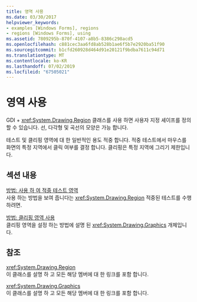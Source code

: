 ```yaml
---
title: 영역 사용
ms.date: 03/30/2017
helpviewer_keywords:
- examples [Windows Forms], regions
- regions [Windows Forms], using
ms.assetid: 7809295b-870f-4107-a8b5-8386c298acd5
ms.openlocfilehash: c881cec3aa6fd8ab528b1ae6f5b7e2920ba51f90
ms.sourcegitcommit: b1cfd260928d464d91e20121f9bdba7611c94d71
ms.translationtype: MT
ms.contentlocale: ko-KR
ms.lasthandoff: 07/02/2019
ms.locfileid: "67505021"
---
```

# <a name="using-regions"></a>영역 사용
GDI + <xref:System.Drawing.Region> 클래스를 사용 하면 사용자 지정 셰이프를 정의할 수 있습니다. 선, 다각형 및 곡선의 모양은 가능 합니다.  
  
 테스트 및 클리핑 영역에 대 한 일반적인 용도 적중 합니다. 적중 테스트에서 마우스를 화면의 특정 지역에서 클릭 여부를 결정 합니다. 클리핑은 특정 지역에 그리기 제한입니다.  
  
## <a name="in-this-section"></a>섹션 내용  
 [방법: 사용 하 여 적중 테스트 영역](how-to-use-hit-testing-with-a-region.md)  
 사용 하는 방법을 보여 줍니다는 <xref:System.Drawing.Region> 적중된 테스트를 수행 하려면.  
  
 [방법: 클리핑 영역 사용](how-to-use-clipping-with-a-region.md)  
 클리핑 영역을 설정 하는 방법에 설명 된 <xref:System.Drawing.Graphics> 개체입니다.  
  
## <a name="reference"></a>참조  
 <xref:System.Drawing.Region>  
 이 클래스를 설명 하 고 모든 해당 멤버에 대 한 링크를 포함 합니다.  
  
 <xref:System.Drawing.Graphics>  
 이 클래스를 설명 하 고 모든 해당 멤버에 대 한 링크를 포함 합니다.
